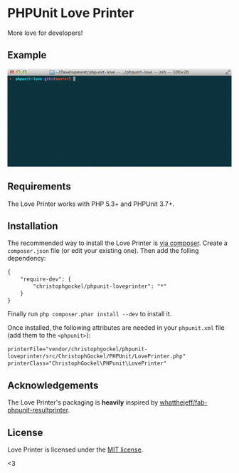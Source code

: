 PHPUnit Love Printer
====================

More love for developers!

## Example

![Unit Tests with Love](https://github.com/christophgockel/phpunit-loveprinter/raw/master/phpunit-loveprinter.gif)

## Requirements

The Love Printer works with PHP 5.3+ and PHPUnit 3.7+.

## Installation

The recommended way to install the Love Printer is [via composer](http://getcomposer.org).
Create a `composer.json` file (or edit your existing one). Then add the folling dependency:

    {
        "require-dev": {
            "christophgockel/phpunit-loveprinter": "*"
        }
    }

Finally run `php composer.phar install --dev` to install it.

Once installed, the following attributes are needed in your `phpunit.xml` file (add them to the `<phpunit>`):

    printerFile="vendor/christophgockel/phpunit-loveprinter/src/ChristophGockel/PHPUnit/LovePrinter.php"
    printerClass="ChristophGockel\PHPunit\LovePrinter"

## Acknowledgements
The Love Printer's packaging is __heavily__ inspired by [whatthejeff/fab-phpunit-resultprinter](https://github.com/whatthejeff/fab-phpunit-resultprinter).

## License
Love Printer is licensed under the [MIT license](LICENSE).


<3
